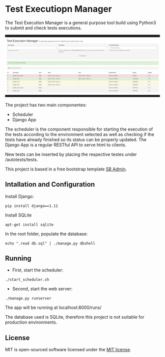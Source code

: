 Test Executiopn Manager
=======================

The Test Execution Manager is a general purpose tool build using Python3 to submit and check tests executions.

![Test Execution Manager](docs/images/tem.png)

The project has two main componentes:
* Scheduler
* Django App

The scheduler is the component responsible for starting the execution of the tests according to the environment selected as well as checking if the tests have already finished so its status can be properly updated.
The Django App is a regular RESTful API to serve html to clients.

New tests can be inserted by placing the respective testes under /autotests/tests.

This project is based in a free bootstrap template [SB Admin](https://startbootstrap.com/template-overviews/sb-admin/).

Intallation and Configuration
-----------------------------

Install Django:

```
pip install django==1.11
```

Install SQLite
```
apt-get install sqlite
```

In the root folder, populate the database:
```
echo ".read db.sql" | ./manage.py dbshell
```

Running
-------

* First, start the scheduler:
```
./start_scheduler.sh
```

* Second, start the web server:
```
./manage.py runserver
```


The app will be running at localhost:8000/runs/

The database used is SQLite, therefore this project is not suitable for production environments.

License
-------

MIT is open-sourced software licensed under the [MIT license](http://opensource.org/licenses/MIT).
